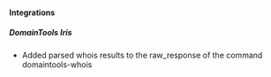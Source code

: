 
#### Integrations

##### DomainTools Iris

- Added parsed whois results to the raw_response of the command domaintools-whois

